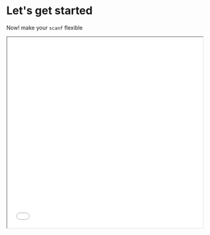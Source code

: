 # Let's get started
Now! make your `scanf` flexible
<iframe height=498 width=510 src="./img/demo.mp4">

# Build
```bash
mkdir build
cd build
cmake ..
make
```

# Example
After the construction is completed, you can execute `ex_scanf` to view the effect
